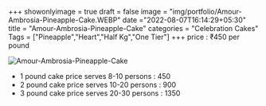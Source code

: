 +++
showonlyimage = true
draft = false
image = "img/portfolio/Amour-Ambrosia-Pineapple-Cake.WEBP"
date ="2022-08-07T16:14:29+05:30"
title = "Amour-Ambrosia-Pineapple-Cake"
categories = "Celebration Cakes"
Tags = ["Pineapple","Heart","Half Kg","One Tier"]
+++
price : ₹450 per pound
<!--more-->
![Amour-Ambrosia-Pineapple-Cake](/img/portfolio/Amour-Ambrosia-Pineapple-Cake.WEBP)
* 1 pound cake price serves 8-10 persons : 450
* 2 pound cake price serves 10-20 persons : 900
* 3 pound cake price serves 20-30 persons : 1350
